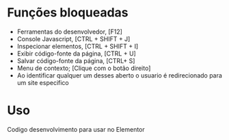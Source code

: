 # Funções bloqueadas
- Ferramentas do desenvolvedor, [F12]
- Console Javascript, [CTRL + SHIFT + J]
- Inspecionar elementos, [CTRL + SHIFT + I]
- Exibir código-fonte da página, [CTRL + U]
- Salvar código-fonte da página, [CTRL+ S]
- Menu de contexto; [Clique com o botão direito]
- Ao identificar qualquer um desses aberto o usuario é redirecionado para um site especifico

# Uso
Codigo desenvolvimento para usar no Elementor


